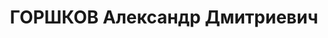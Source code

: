 ---
title: ГОРШКОВ Александр Дмитриевич
description: "1891 року народження, с. Бутирки Козелівського району Московської області,\
  \ росіянин, освіта нижча, безпартійний. Проживав: м. Макіївка, 22 лінія, 12 проспект,\
  \ буд. № 48. Каменяр мартенівського цеху заводу ім. Кірова. \n  Заарештований 24\
  \ червня 1937 року. Засуджений виїзною сесією військової колегії Верховного Суду\
  \ СРСР у м. Донецьку до розстрілу. Вирок приведено до виконання у м. Донецьку 3\
  \ грудня 1937 року. \n  Реабілітований у 1958 році."
---